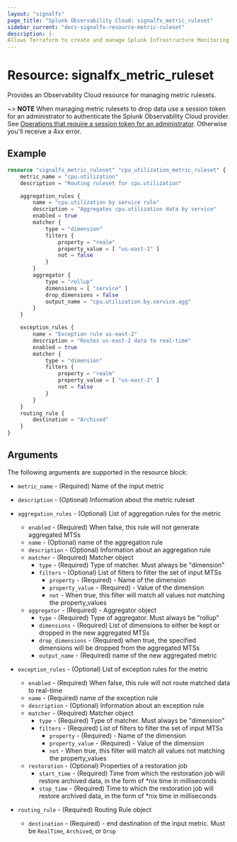 ```yaml
---
layout: "signalfx"
page_title: "Splunk Observability Cloud: signalfx_metric_ruleset"
sidebar_current: "docs-signalfx-resource-metric-ruleset"
description: |-
Allows Terraform to create and manage Splunk Infrastructure Monitoring metric rulesets
---
```


# Resource: signalfx_metric_ruleset

Provides an Observability Cloud resource for managing metric rulesets.

~> **NOTE** When managing metric rulesets to drop data use a session token for an administrator to authenticate the Splunk Observability Cloud provider. See [Operations that require a session token for an administrator](https://dev.splunk.com/observability/docs/administration/authtokens#Operations-that-require-a-session-token-for-an-administrator). Otherwise you'll receive a 4xx error.

## Example

```tf
resource "signalfx_metric_ruleset" "cpu_utilization_metric_ruleset" {
    metric_name = "cpu.utilization"
    description = "Routing ruleset for cpu.utilization"

    aggregation_rules {
        name = "cpu.utilization by service rule"
        description = "Aggregates cpu.utilization data by service"
        enabled = true
        matcher {
            type = "dimension"
            filters {
                property = "realm"
                property_value = [ "us-east-1" ]
                not = false
            }
        }
        aggregator {
            type = "rollup"
            dimensions = [ "service" ]
            drop_dimensions = false
            output_name = "cpu.utilization.by.service.agg"
        }
    }

    exception_rules {
        name = "Exception rule us-east-2"
        description = "Routes us-east-2 data to real-time"
        enabled = true
        matcher {
            type = "dimension"
            filters {
                property = "realm"
                property_value = [ "us-east-2" ]
                not = false
            }
        }
    }
    routing_rule {
        destination = "Archived"
    }
}
```

## Arguments

The following arguments are supported in the resource block:

* `metric_name` - (Required) Name of the input metric
* `description` - (Optional) Information about the metric ruleset
* `aggregation_rules` - (Optional) List of aggregation rules for the metric
  * `enabled` - (Required) When false, this rule will not generate aggregated MTSs
  * `name` - (Optional) name of the aggregation rule
  * `description` - (Optional) Information about an aggregation rule
  * `matcher` - (Required) Matcher object
    * `type` - (Required) Type of matcher. Must always be "dimension"
    * `filters` - (Optional) List of filters to filter the set of input MTSs
      * `property` - (Required) - Name of the dimension
      * `property_value` - (Required) - Value of the dimension
      * `not` - When true, this filter will match all values not matching the property_values
  * `aggregator` - (Required) - Aggregator object
    * `type` - (Required) Type of aggregator. Must always be "rollup"
    * `dimensions` - (Required) List of dimensions to either be kept or dropped in the new aggregated MTSs
    * `drop_dimensions` - (Required) when true, the specified dimensions will be dropped from the aggregated MTSs
    * `output_name` - (Required) name of the new aggregated metric
* `exception_rules` - (Optional) List of exception rules for the metric
  * `enabled` - (Required) When false, this rule will not route matched data to real-time
  * `name` - (Required) name of the exception rule
  * `description` - (Optional) Information about an exception rule
  * `matcher` - (Required) Matcher object
    * `type` - (Required) Type of matcher. Must always be "dimension"
    * `filters` - (Required) List of filters to filter the set of input MTSs
      * `property` - (Required) - Name of the dimension
      * `property_value` - (Required) - Value of the dimension
      * `not` - When true, this filter will match all values not matching the property_values
  * `restoration` - (Optional) Properties of a restoration job
    * `start_time` - (Required) Time from which the restoration job will restore archived data, in the form of *nix time in milliseconds
    * `stop_time` - (Required) Time to which the restoration job will restore archived data, in the form of *nix time in milliseconds

* `routing_rule` - (Required) Routing Rule object
  * `destination` - (Required) - end destination of the input metric. Must be `RealTime`, `Archived`, or `Drop`